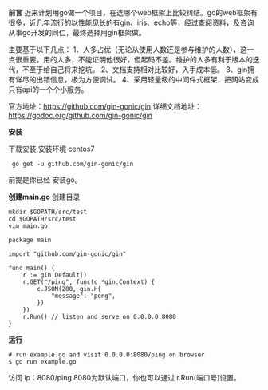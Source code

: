 **前言**
近来计划用go做一个项目，在选哪个web框架上比较纠结。go的web框架有很多，近几年流行的以性能见长的有gin、iris、echo等，经过查阅资料，及咨询从事go开发的同仁，最终选择用gin框架做。

主要基于以下几点：
1、人多占优（无论从使用人数还是参与维护的人数），这一点很重要。用的人多，不能证明他很好，但起码不差。维护的人多有利于版本的迭代，不至于给自己将来挖坑。
2、文档支持相对比较好，入手成本低。
3、gin拥有详尽的出错信息，极为方便调试。
4、采用轻量级的中间件式框架，把网站变成只有api的一个个小服务。

官方地址：https://github.com/gin-gonic/gin
详细文档地址：https://godoc.org/github.com/gin-gonic/gin

**安装**

下载安装,安装环境 centos7
```
 go get -u github.com/gin-gonic/gin
```
前提是你已经 安装go。

**创建main.go**
创建目录

    mkdir $GOPATH/src/test
    cd $GOPATH/src/test
    vim main.go

```
package main

import "github.com/gin-gonic/gin"

func main() {
    r := gin.Default()
    r.GET("/ping", func(c *gin.Context) {
        c.JSON(200, gin.H{
            "message": "pong",
        })
    })
    r.Run() // listen and serve on 0.0.0.0:8080
}

```

**运行**

```
# run example.go and visit 0.0.0.0:8080/ping on browser
$ go run example.go
```

访问 ip：8080/ping
8080为默认端口，你也可以通过 r.Run(端口号)设置。